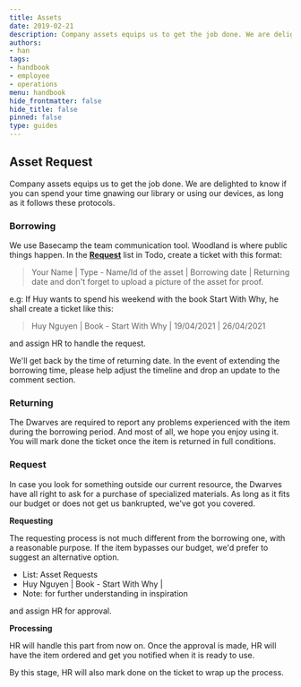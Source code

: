 ```yaml
---
title: Assets
date: 2019-02-21
description: Company assets equips us to get the job done. We are delighted to know if you can spend your time gnawing our library or using our devices, as long as it follows these protocols. 
authors: 
- han
tags: 
- handbook
- employee
- operations
menu: handbook
hide_frontmatter: false
hide_title: false
pinned: false
type: guides
---
```


## Asset Request
Company assets equips us to get the job done. We are delighted to know if you can spend your time gnawing our library or using our devices, as long as it follows these protocols. 

### Borrowing
We use Basecamp the team communication tool. Woodland is where public things happen. In the **[Request](https://3.basecamp.com/4108948/buckets/9403032/todolists/1557155199)** list in Todo, create a ticket with this format:

> Your Name | Type - Name/Id of the asset | Borrowing date | Returning date 
and don't forget to upload a picture of the asset for proof. 

e.g: If Huy wants to spend his weekend with the book Start With Why, he shall create a ticket like this:

> Huy Nguyen | Book - Start With Why | 19/04/2021 | 26/04/2021

and assign HR to handle the request. 

We'll get back by the time of returning date. In the event of extending the borrowing time, please help adjust the timeline and drop an update to the comment section.

### Returning
The Dwarves are required to report any problems experienced with the item during the borrowing period. And most of all, we hope you enjoy using it. You will mark done the ticket once the item is returned in full conditions. 

### Request
In case you look for something outside our current resource, the Dwarves have all right to ask for a purchase of specialized materials. As long as it fits our budget or does not get us bankrupted, we've got you covered. 

**Requesting**

The requesting process is not much different from the borrowing one, with a reasonable purpose. If the item bypasses our budget, we'd prefer to suggest an alternative option. 

- List: Asset Requests
- Huy Nguyen | Book - Start With Why |
- Note: for further understanding in inspiration 

and assign HR for approval. 

**Processing**

HR will handle this part from now on. Once the approval is made, HR will have the item ordered and get you notified when it is ready to use. 

By this stage, HR will also mark done on the ticket to wrap up the process. 